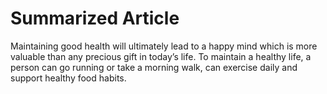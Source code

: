 # Summarized Article

Maintaining good health will ultimately lead to a happy mind which is more valuable than any precious gift in today’s life. To maintain a healthy life, a person can go running or take a morning walk, can exercise daily and support healthy food habits.